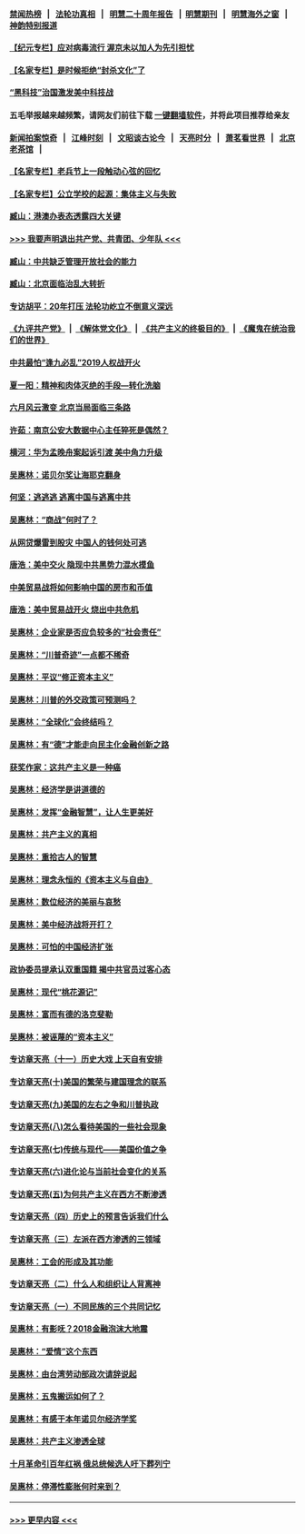 #### [禁闻热榜](热点新闻.md?=0)  &nbsp;&nbsp;|&nbsp;&nbsp; [法轮功真相](https://github.com/gfw-breaker/truth/blob/master/README.md?=0) &nbsp;&nbsp;|&nbsp;&nbsp; [明慧二十周年报告](https://github.com/gfw-breaker/mh-reports/blob/master/README.md?=0) &nbsp;&nbsp;|&nbsp;&nbsp;[明慧期刊](https://github.com/gfw-breaker/mh-qikan) &nbsp;&nbsp;|&nbsp;&nbsp; [明慧海外之窗](https://github.com/gfw-breaker/mh-news/blob/master/README.md?=0) &nbsp;&nbsp;|&nbsp;&nbsp; [神韵特别报道](https://github.com/gfw-breaker/mh-news/blob/master/shenyun.md?=0)
#### [【纪元专栏】应对病毒流行 渥京未以加人为先引担忧](../pages/nsc423/n11875714.md?t=02250302) 
#### [【名家专栏】是时候拒绝“封杀文化”了](../pages/nsc423/n11814093.md?t=02250302) 
#### [“黑科技”治国激发美中科技战](../pages/nsc423/n11638056.md?t=02250302) 
#### 五毛举报越来越频繁，请网友们前往下载 [一键翻墙软件](https://github.com/gfw-breaker/ssr-accounts)，并将此项目推荐给亲友
#### [新闻拍案惊奇](https://github.com/gfw-breaker/banned-news/blob/master/pages/link4.md) &nbsp;&nbsp;|&nbsp;&nbsp; [江峰时刻](https://github.com/gfw-breaker/banned-news/blob/master/pages/link4.md) &nbsp;&nbsp;|&nbsp;&nbsp; [文昭谈古论今](https://github.com/gfw-breaker/banned-news/blob/master/pages/link4.md) &nbsp;&nbsp;|&nbsp;&nbsp; [天亮时分](https://github.com/gfw-breaker/banned-news/blob/master/pages/link4.md) &nbsp;&nbsp;|&nbsp;&nbsp; [萧茗看世界](https://github.com/gfw-breaker/banned-news/blob/master/pages/link4.md) &nbsp;&nbsp;|&nbsp;&nbsp; [北京老茶馆](https://github.com/gfw-breaker/banned-news/blob/master/pages/link4.md) &nbsp;&nbsp;|&nbsp;&nbsp; 
#### [【名家专栏】老兵节上一段触动心弦的回忆](../pages/nsc423/n11646016.md?t=02250302) 
#### [【名家专栏】公立学校的起源：集体主义与失败](../pages/nsc423/n11601833.md?t=02250302) 
#### [臧山：港澳办表态透露四大关键](../pages/nsc423/n11421628.md?t=02250302) 
#### [>>> 我要声明退出共产党、共青团、少年队 <<<](https://github.com/begood0513/goodnews/blob/master/quit/letter.md) 
#### [臧山：中共缺乏管理开放社会的能力](../pages/nsc423/n11407457.md?t=02250302) 
#### [臧山：北京面临治乱大转折](../pages/nsc423/n11406895.md?t=02250302) 
#### [专访胡平：20年打压 法轮功屹立不倒意义深远](../pages/nsc423/n11398800.md?t=02250302) 
#### [《九评共产党》](https://github.com/begood0513/9ping.md/blob/master/README.md) &nbsp;|&nbsp; [《解体党文化》](../../../../jtdwh.md/blob/master/README.md)  &nbsp;|&nbsp; [《共产主义的终极目的》](../../../../gczydzjmd.md/blob/master/README.md) &nbsp;|&nbsp; [《魔鬼在统治我们的世界》](../../../../mgztzwmdsj.md/blob/master/README.md) 
#### [中共最怕“逢九必乱”2019人权战开火](../pages/nsc423/n11385248.md?t=02250302) 
#### [夏一阳：精神和肉体灭绝的手段—转化洗脑](../pages/nsc423/n11368250.md?t=02250302) 
#### [六月风云激变 北京当局面临三条路](../pages/nsc423/n11313668.md?t=02250302) 
#### [许茹：南京公安大数据中心主任猝死是偶然？](../pages/nsc423/n11064744.md?t=02250302) 
#### [横河：华为孟晚舟案起诉引渡 美中角力升级](../pages/nsc423/n11027230.md?t=02250302) 
#### [吴惠林：诺贝尔奖让海耶克翻身](../pages/nsc423/n10890049.md?t=02250302) 
#### [何坚：逃逃逃 逃离中国与逃离中共](../pages/nsc423/n10592891.md?t=02250302) 
#### [吴惠林：“商战”何时了？](../pages/nsc423/n10573558.md?t=02250302) 
#### [从网贷爆雷到股灾 中国人的钱何处可逃](../pages/nsc423/n10572800.md?t=02250302) 
#### [唐浩：美中交火 隐现中共黑势力混水摸鱼](../pages/nsc423/n10544040.md?t=02250302) 
#### [中美贸易战将如何影响中国的房市和币值](../pages/nsc423/n10543697.md?t=02250302) 
#### [唐浩：美中贸易战开火 烧出中共危机](../pages/nsc423/n10540126.md?t=02250302) 
#### [吴惠林：企业家是否应负较多的“社会责任”](../pages/nsc423/n10535022.md?t=02250302) 
#### [吴惠林：“川普奇迹”一点都不稀奇](../pages/nsc423/n10512808.md?t=02250302) 
#### [吴惠林：平议“修正资本主义”](../pages/nsc423/n10495724.md?t=02250302) 
#### [吴惠林：川普的外交政策可预测吗？](../pages/nsc423/n10462387.md?t=02250302) 
#### [吴惠林：“全球化”会终结吗？](../pages/nsc423/n10452838.md?t=02250302) 
#### [吴惠林：有“德”才能走向民主化金融创新之路](../pages/nsc423/n10432292.md?t=02250302) 
#### [获奖作家：这共产主义是一种癌](../pages/nsc423/n10431541.md?t=02250302) 
#### [吴惠林：经济学是讲道德的](../pages/nsc423/n10398014.md?t=02250302) 
#### [吴惠林：发挥“金融智慧”，让人生更美好](../pages/nsc423/n10375019.md?t=02250302) 
#### [吴惠林：共产主义的真相](../pages/nsc423/n10351394.md?t=02250302) 
#### [吴惠林：重拾古人的智慧](../pages/nsc423/n10337691.md?t=02250302) 
#### [吴惠林：理念永恒的《资本主义与自由》](../pages/nsc423/n10316274.md?t=02250302) 
#### [吴惠林：数位经济的美丽与哀愁](../pages/nsc423/n10292946.md?t=02250302) 
#### [吴惠林：美中经济战将开打？](../pages/nsc423/n10258825.md?t=02250302) 
#### [吴惠林：可怕的中国经济扩张](../pages/nsc423/n10219147.md?t=02250302) 
#### [政协委员提承认双重国籍 揭中共官员过客心态](../pages/nsc423/n10208809.md?t=02250302) 
#### [吴惠林：现代“桃花源记”](../pages/nsc423/n10185234.md?t=02250302) 
#### [吴惠林：富而有德的洛克斐勒](../pages/nsc423/n10142264.md?t=02250302) 
#### [吴惠林：被诬蔑的“资本主义”](../pages/nsc423/n10124816.md?t=02250302) 
#### [专访章天亮（十一）历史大戏 上天自有安排](../pages/nsc423/n10094905.md?t=02250302) 
#### [专访章天亮(十)美国的繁荣与建国理念的联系](../pages/nsc423/n10094899.md?t=02250302) 
#### [专访章天亮(九)美国的左右之争和川普执政](../pages/nsc423/n10094889.md?t=02250302) 
#### [专访章天亮(八)怎么看待美国的一些社会现象](../pages/nsc423/n10094857.md?t=02250302) 
#### [专访章天亮(七)传统与现代——美国价值之争](../pages/nsc423/n10093140.md?t=02250302) 
#### [专访章天亮(六)进化论与当前社会变化的关系](../pages/nsc423/n10092036.md?t=02250302) 
#### [专访章天亮(五)为何共产主义在西方不断渗透](../pages/nsc423/n10083620.md?t=02250302) 
#### [专访章天亮（四）历史上的预言告诉我们什么](../pages/nsc423/n10083606.md?t=02250302) 
#### [专访章天亮（三）左派在西方渗透的三领域](../pages/nsc423/n10081115.md?t=02250302) 
#### [吴惠林：工会的形成及其功能](../pages/nsc423/n10080633.md?t=02250302) 
#### [专访章天亮（二）什么人和组织让人背离神](../pages/nsc423/n10076637.md?t=02250302) 
#### [专访章天亮（一）不同民族的三个共同记忆](../pages/nsc423/n10074188.md?t=02250302) 
#### [吴惠林：有影呒？2018金融泡沫大地震](../pages/nsc423/n10040534.md?t=02250302) 
#### [吴惠林：“爱情”这个东西](../pages/nsc423/n10019423.md?t=02250302) 
#### [吴惠林：由台湾劳动部政次请辞说起](../pages/nsc423/n9979679.md?t=02250302) 
#### [吴惠林：五鬼搬运如何了？](../pages/nsc423/n9925338.md?t=02250302) 
#### [吴惠林：有感于本年诺贝尔经济学奖](../pages/nsc423/n9871883.md?t=02250302) 
#### [吴惠林：共产主义渗透全球](../pages/nsc423/n9812748.md?t=02250302) 
#### [十月革命引百年红祸 俄总统候选人吁下葬列宁](../pages/nsc423/n9810182.md?t=02250302) 
#### [吴惠林：停滞性膨胀何时来到？](../pages/nsc423/n9764136.md?t=02250302) 

----
#### [ >>> 更早内容 <<< ](../indexes/nsc423-earlier.md)
